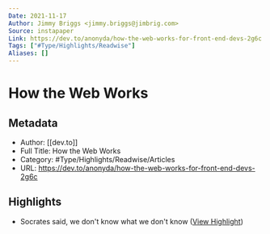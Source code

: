 ```yaml
---
Date: 2021-11-17
Author: Jimmy Briggs <jimmy.briggs@jimbrig.com>
Source: instapaper
Link: https://dev.to/anonyda/how-the-web-works-for-front-end-devs-2g6c
Tags: ["#Type/Highlights/Readwise"]
Aliases: []
---
```

# How the Web Works

## Metadata
- Author: [[dev.to]]
- Full Title: How the Web Works
- Category: #Type/Highlights/Readwise/Articles
- URL: https://dev.to/anonyda/how-the-web-works-for-front-end-devs-2g6c

## Highlights
- Socrates said, we don't know what we don't know ([View Highlight](https://instapaper.com/read/1354419745/14361743))

